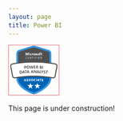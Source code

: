 ```yaml
---
layout: page
title: Power BI
---
```



<img src="/certs/microsoft-certified-power-bi-data-analyst-associate.png" width="100px" style="border: 1px solid #ee6e73;" />


This page is under construction!
